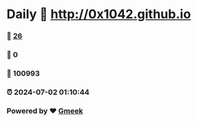 # Daily :link: http://0x1042.github.io 
### :page_facing_up: [26](http://0x1042.github.io/tag.html) 
### :speech_balloon: 0 
### :hibiscus: 100993 
### :alarm_clock: 2024-07-02 01:10:44 
### Powered by :heart: [Gmeek](https://github.com/Meekdai/Gmeek)
